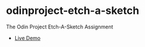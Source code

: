 # odinproject-etch-a-sketch
The Odin Project Etch-A-Sketch Assignment  
 - [Live Demo](https://macs054.github.io/odinproject-etch-a-sketch/)
